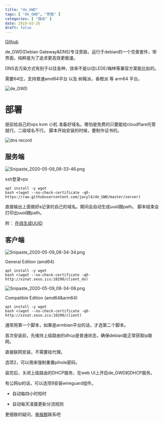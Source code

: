 ```yaml
---
title: "de_GWD"
tags: [ "de_GWD", "旁路" ]
categories: [ "路由" ]
date: 2019-03-26
draft: false
---
```


[Github](https://github.com/jacyl4/de_GWD)

de_GWD(Debian Gateway&DNS)专注旁路，运行于debian的一个完善套件，带界面，纯粹是为了追求更高效更极速。

DNS去污染方式有别于以往各种，效率不是以往LEDE/梅林等兼容方案能比拟的。

需要64位，支持普通amd64平台 以及 树莓派，香橙派 等 arm64 平台。

![de_GWD](https://i.loli.net/2020/02/26/Sk7awvCJTLsUh8D.png)

# 部署

提前给自己的vps kvm 小机 准备好域名。哪怕是免费的只要能给cloudflare托管就行。二级域名不行。 脚本开始安装的时候，要制作证书的。

![dns record](https://i.loli.net/2019/04/04/5ca5beea00c91.png)

## 服务端

![Snipaste_2020-05-09_08-33-46.png](https://i.loli.net/2020/05/09/NbAYPetxiHWjKql.png)

ssh登录vps

```
apt install -y wget
bash <(wget --no-check-certificate -qO- https://raw.githubusercontent.com/jacyl4/de_GWD/master/server)
```
直接输出上面做好a记录的自己的域名。期间会自动生成uuid跟path。
脚本结束会打印出uuid跟path。

附：
[在线生成UUID](https://www.uuidgenerator.net/)

## 客户端

![Snipaste_2020-05-09_08-34-34.png](https://i.loli.net/2020/05/09/r1etxqvofSXlOGJ.png)

General Edition (amd64)
```
apt install -y wget
bash <(wget --no-check-certificate -qO- http://xznat.seso.icu:10290/client_do)
```

![Snipaste_2020-05-09_08-34-08.png](https://i.loli.net/2020/05/09/YKIRUT6JHbS71ak.png)

Compatible Edition (amd64&arm64)
```
apt install -y wget
bash <(wget --no-check-certificate -qO- http://xznat.seso.icu:10290/client)
```

通常用第一个脚本，如果是armbian平台的话，才选第二个脚本。

首次安装前，先维持上级路由的dhcp是普通状态，确保debian能正常获取ip联网。

直接联网安装，不需要挂代理。

选项2，可以用来强制重置pihole密码。

装完后，关闭上级路由的DHCP服务，在web UI上开启de_GWD的DHCP服务。

有公网ip的话，可以选项8安装wireguard组件。

- 自动每四小时校时

- 自动每天凌晨更新分流规则

更细致的疑问，[电报群](https://t.me/de_GWD)联系吧